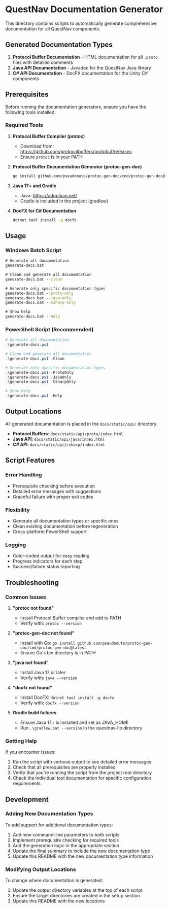 # QuestNav Documentation Generator

This directory contains scripts to automatically generate comprehensive documentation for all QuestNav components.

## Generated Documentation Types

1. **Protocol Buffer Documentation** - HTML documentation for all `.proto` files with detailed comments
2. **Java API Documentation** - Javadoc for the QuestNav Java library
3. **C# API Documentation** - DocFX documentation for the Unity C# components

## Prerequisites

Before running the documentation generators, ensure you have the following tools installed:

### Required Tools

1. **Protocol Buffer Compiler (protoc)**
   - Download from: https://github.com/protocolbuffers/protobuf/releases
   - Ensure `protoc` is in your PATH

2. **Protocol Buffer Documentation Generator (protoc-gen-doc)**
   ```bash
   go install github.com/pseudomuto/protoc-gen-doc/cmd/protoc-gen-doc@latest
   ```

3. **Java 17+ and Gradle**
   - Java: https://adoptium.net/
   - Gradle is included in the project (gradlew)

4. **DocFX for C# Documentation**
   ```bash
   dotnet tool install -g docfx
   ```

## Usage

### Windows Batch Script

```cmd
# Generate all documentation
generate-docs.bat

# Clean and generate all documentation
generate-docs.bat --clean

# Generate only specific documentation types
generate-docs.bat --proto-only
generate-docs.bat --java-only
generate-docs.bat --csharp-only

# Show help
generate-docs.bat --help
```

### PowerShell Script (Recommended)

```powershell
# Generate all documentation
.\generate-docs.ps1

# Clean and generate all documentation
.\generate-docs.ps1 -Clean

# Generate only specific documentation types
.\generate-docs.ps1 -ProtoOnly
.\generate-docs.ps1 -JavaOnly
.\generate-docs.ps1 -CSharpOnly

# Show help
.\generate-docs.ps1 -Help
```

## Output Locations

All generated documentation is placed in the `docs/static/api/` directory:

- **Protocol Buffers**: `docs/static/api/proto/index.html`
- **Java API**: `docs/static/api/java/index.html`
- **C# API**: `docs/static/api/csharp/index.html`

## Script Features

### Error Handling
- Prerequisite checking before execution
- Detailed error messages with suggestions
- Graceful failure with proper exit codes

### Flexibility
- Generate all documentation types or specific ones
- Clean existing documentation before regeneration
- Cross-platform PowerShell support

### Logging
- Color-coded output for easy reading
- Progress indicators for each step
- Success/failure status reporting

## Troubleshooting

### Common Issues

1. **"protoc not found"**
   - Install Protocol Buffer compiler and add to PATH
   - Verify with: `protoc --version`

2. **"protoc-gen-doc not found"**
   - Install with Go: `go install github.com/pseudomuto/protoc-gen-doc/cmd/protoc-gen-doc@latest`
   - Ensure Go's bin directory is in PATH

3. **"java not found"**
   - Install Java 17 or later
   - Verify with: `java --version`

4. **"docfx not found"**
   - Install DocFX: `dotnet tool install -g docfx`
   - Verify with: `docfx --version`

5. **Gradle build failures**
   - Ensure Java 17+ is installed and set as JAVA_HOME
   - Run `.\gradlew.bat --version` in the questnav-lib directory

### Getting Help

If you encounter issues:

1. Run the script with verbose output to see detailed error messages
2. Check that all prerequisites are properly installed
3. Verify that you're running the script from the project root directory
4. Check the individual tool documentation for specific configuration requirements

## Development

### Adding New Documentation Types

To add support for additional documentation types:

1. Add new command-line parameters to both scripts
2. Implement prerequisite checking for required tools
3. Add the generation logic in the appropriate section
4. Update the final summary to include the new documentation type
5. Update this README with the new documentation type information

### Modifying Output Locations

To change where documentation is generated:

1. Update the output directory variables at the top of each script
2. Ensure the target directories are created in the setup section
3. Update this README with the new locations
